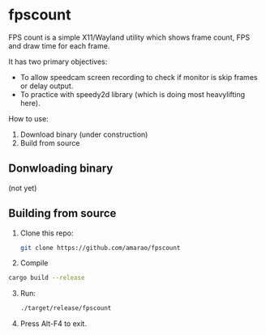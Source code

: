 # fpscount

FPS count is a simple X11/Wayland utility which shows frame count, FPS and draw time for each frame.

It has two primary objectives:
* To allow speedcam screen recording to check if monitor is skip frames or delay output.
* To practice with speedy2d library (which is doing most heavylifting here).

How to use:

1. Download binary (under construction)
2. Build from source

## Donwloading binary
(not yet)

## Building from source

1. Clone this repo:
   ```sh
   git clone https://github.com/amarao/fpscount
   ```

2. Compile
  ```sh
  cargo build --release
  ```

3. Run:
   ```sh
   ./target/release/fpscount
   ```

4. Press Alt-F4 to exit.

